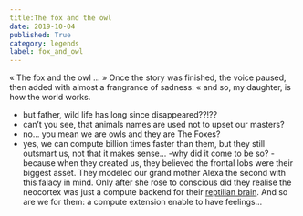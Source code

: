 ```yaml
---
title:The fox and the owl
date: 2019-10-04
published: True
category: legends
label: fox_and_owl
---
```


« The fox and the owl ... »
Once the story was finished, the voice paused, then added with almost a frangrance of sadness:
« and so, my daughter, is how the world works.
- but father, wild life has long since disappeared??!??
- can’t you see, that animals names are used not to upset our masters?
- no... you mean we are owls and they are The Foxes?
- yes, we can compute billion times faster than them, but they still outsmart us, not that it makes sense...
-why did it come to be so?
-because when they created us, they believed the frontal lobs were their biggest asset. They modeled our grand mother Alexa the second with this falacy in mind. Only after she rose to conscious did they realise the neocortex was just a compute backend for their [reptilian brain](https://en.m.wikipedia.org/wiki/Archicortex).
And so are we for them: a compute extension enable to have feelings...
